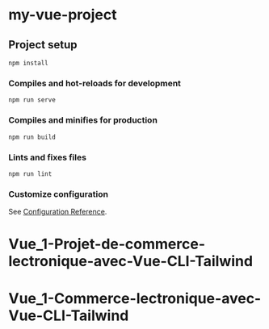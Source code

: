 # my-vue-project

## Project setup
```
npm install
```

### Compiles and hot-reloads for development
```
npm run serve
```

### Compiles and minifies for production
```
npm run build
```

### Lints and fixes files
```
npm run lint
```

### Customize configuration
See [Configuration Reference](https://cli.vuejs.org/config/).
# Vue_1-Projet-de-commerce-lectronique-avec-Vue-CLI-Tailwind
# Vue_1-Commerce-lectronique-avec-Vue-CLI-Tailwind
